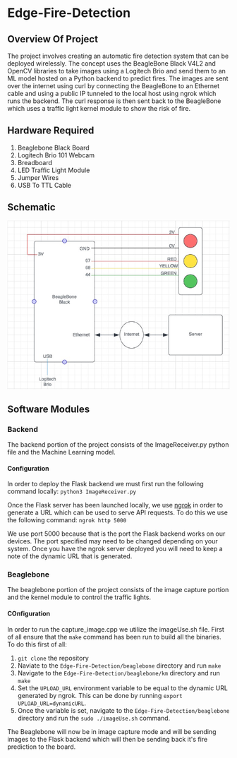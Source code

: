 # Edge-Fire-Detection

## Overview Of Project

The project involves creating an automatic fire detection system that can be deployed wirelessly. The concept uses the BeagleBone Black V4L2 and OpenCV libraries to take images using a Logitech Brio and send them to an ML model hosted on a Python backend to predict fires. The images are sent over the internet using curl by connecting the BeagleBone to an Ethernet cable and using a public IP tunneled to the local host using ngrok which runs the backend. The curl response is then sent back to the BeagleBone which uses a traffic light kernel module to show the risk of fire.

## Hardware Required

1. Beaglebone Black Board
2. Logitech Brio 101 Webcam
3. Breadboard
4. LED Traffic Light Module
5. Jumper Wires
6. USB To TTL Cable

## Schematic
![Schematics](https://github.com/SuperMusey/Edge-Fire-Detection/raw/main/Schematics.jpg)
## Software Modules

### Backend
The backend portion of the project consists of the ImageReceiver.py python file and the Machine Learning model.

#### Configuration 

In order to deploy the Flask backend we must first run the following command locally:
`python3 ImageReceiver.py`

Once the Flask server has been launched locally, we use [ngrok](https://ngrok.com/) in order to generate a URL which can be used to serve API requests. To do this we use the 
following command:
`ngrok http 5000`

We use port 5000 because that is the port the Flask backend works on our devices. The port specified may need to be changed depending on your system. Once you have the ngrok server deployed you will need to keep a note of the dynamic URL that is generated.

### Beaglebone
The beaglebone portion of the project consists of the image capture portion and the kernel module to control the traffic lights.

#### COnfiguration
In order to run the capture_image.cpp we utilize the imageUse.sh file. First of all ensure that the `make` command has been run to build all the binaries. To do this first of all:
1. `git clone` the repository
2. Naviate to the `Edge-Fire-Detection/beaglebone` directory and run `make`
3. Navigate to the `Edge-Fire-Detection/beaglebone/km` directory and run `make`
4. Set the `UPLOAD_URL` environment variable to be equal to the dynamic URL generated by ngrok. This can be done by running `export UPLOAD_URL=dynamicURL`.
5. Once the variable is set, navigate to the `Edge-Fire-Detection/beaglebone` directory and run the `sudo ./imageUse.sh` command.

The Beaglebone will now be in image capture mode and will be sending images to the Flask backend which will then be sending back it's fire prediction to the board. 
